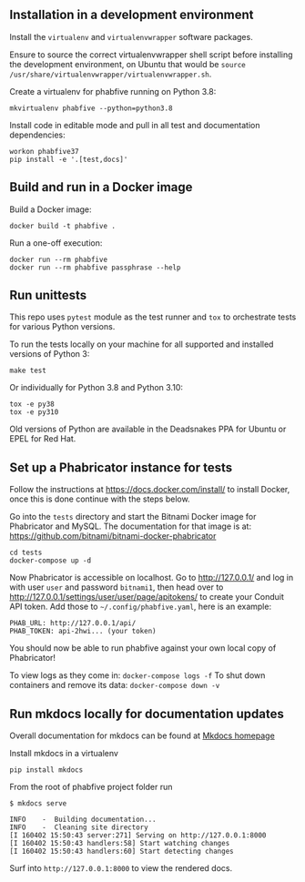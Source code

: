 ## Installation in a development environment

Install the `virtualenv` and `virtualenvwrapper` software packages.

Ensure to source the correct virtualenvwrapper shell script before installing the development environment, on Ubuntu that would be `source /usr/share/virtualenvwrapper/virtualenvwrapper.sh`.

Create a virtualenv for phabfive running on Python 3.8:
```
mkvirtualenv phabfive --python=python3.8
```

Install code in editable mode and pull in all test and documentation dependencies:
```
workon phabfive37
pip install -e '.[test,docs]'
```



## Build and run in a Docker image

Build a Docker image:
```
docker build -t phabfive .
```

Run a one-off execution:
```
docker run --rm phabfive
docker run --rm phabfive passphrase --help
```



## Run unittests

This repo uses `pytest` module as the test runner and `tox` to orchestrate tests for various Python versions.

To run the tests locally on your machine for all supported and installed versions of Python 3:
```
make test
```

Or individually for Python 3.8 and Python 3.10:
```
tox -e py38
tox -e py310
```

Old versions of Python are available in the Deadsnakes PPA for Ubuntu or EPEL for Red Hat.



## Set up a Phabricator instance for tests

Follow the instructions at https://docs.docker.com/install/ to install Docker, once this is done continue with the steps below.

Go into the `tests` directory and start the Bitnami Docker image for Phabricator and MySQL. The documentation for that image is at: https://github.com/bitnami/bitnami-docker-phabricator
```
cd tests
docker-compose up -d
```

Now Phabricator is accessible on localhost. Go to http://127.0.0.1/ and log in with user `user` and password `bitnami1`, then head over to http://127.0.0.1/settings/user/user/page/apitokens/ to create your Conduit API token. Add those to `~/.config/phabfive.yaml`, here is an example:
```
PHAB_URL: http://127.0.0.1/api/
PHAB_TOKEN: api-2hwi... (your token)
```

You should now be able to run phabfive against your own local copy of Phabricator!

To view logs as they come in: `docker-compose logs -f`
To shut down containers and remove its data: `docker-compose down -v`



## Run mkdocs locally for documentation updates

Overall documentation for mkdocs can be found at [Mkdocs homepage](https://www.mkdocs.org/#installation)

Install mkdocs in a virtualenv

```
pip install mkdocs
```

From the root of phabfive project folder run

```
$ mkdocs serve

INFO    -  Building documentation...
INFO    -  Cleaning site directory
[I 160402 15:50:43 server:271] Serving on http://127.0.0.1:8000
[I 160402 15:50:43 handlers:58] Start watching changes
[I 160402 15:50:43 handlers:60] Start detecting changes
```

Surf into `http://127.0.0.1:8000` to view the rendered docs.

